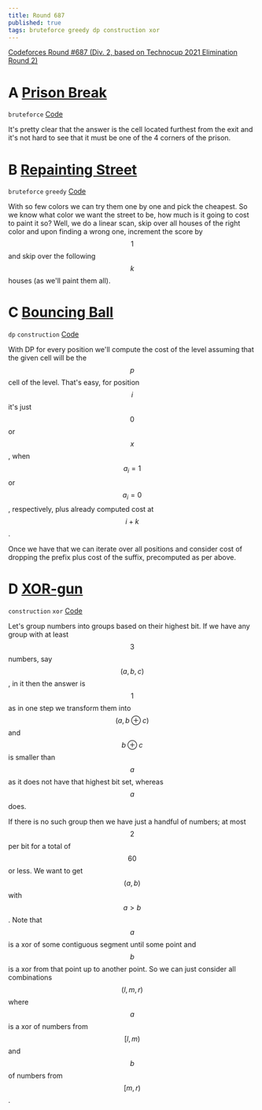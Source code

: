 ```yaml
---
title: Round 687
published: true
tags: bruteforce greedy dp construction xor
---
```


[Codeforces Round \#687 (Div. 2, based on Technocup 2021 Elimination Round 2)](https://codeforces.com/contest/1457)

# **A** [Prison Break](https://codeforces.com/contest/1457/problem/A)

`bruteforce` [Code](https://github.com/akoprow/competetive-programming/blob/master/src/codeforces/r680-699/r687/1457a-prison-break.kt)

It's pretty clear that the answer is the cell located furthest from the exit and it's not hard to see that it must be one of the 4 corners of the prison.

# **B** [Repainting Street](https://codeforces.com/contest/1457/problem/B)

`bruteforce` `greedy` [Code](https://github.com/akoprow/competetive-programming/blob/master/src/codeforces/r680-699/r687/1457b-repainting-street.kt)

With so few colors we can try them one by one and pick the cheapest.  So we know what color we want the street to be, how much is it going to cost to paint it so?  Well, we do a linear scan, skip over all houses of the right color and upon finding a wrong one, increment the score by $$1$$ and skip over the following $$k$$ houses (as we'll paint them all).

# **C** [Bouncing Ball](https://codeforces.com/contest/1457/problem/C)

`dp` `construction` [Code](https://github.com/akoprow/competetive-programming/blob/master/src/codeforces/r680-699/r687/1457c-bouncing-ball.kt)

With DP for every position we'll compute the cost of the level assuming that the given cell will be the $$p$$ cell of the level.  That's easy, for position $$i$$ it's just $$0$$ or $$x$$, when $$a_i = 1$$ or $$a_i = 0$$, respectively, plus already computed cost at $$i+k$$.

Once we have that we can iterate over all positions and consider cost of dropping the prefix plus cost of the suffix, precomputed as per above.

# **D** [XOR-gun](https://codeforces.com/contest/1457/problem/D)

`construction` `xor` [Code](https://github.com/akoprow/competetive-programming/blob/master/src/codeforces/r680-699/r687/1457d-xor-gun.kt)

Let's group numbers into groups based on their highest bit.  If we have any group with at least $$3$$ numbers, say $$(a, b, c)$$, in it then the answer is $$1$$ as in one step we transform them into $$(a, b \oplus c)$$ and $$b \oplus c$$ is smaller than $$a$$ as it does not have that highest bit set, whereas $$a$$ does.

If there is no such group then we have just a handful of numbers; at most $$2$$ per bit for a total of $$60$$ or less. We want to get $$(a, b)$$ with $$a > b$$.  Note that $$a$$ is a xor of some contiguous segment until some point and $$b$$ is a xor from that point up to another point.  So we can just consider all combinations $$(l, m, r)$$ where $$a$$ is a xor of numbers from $$[l, m)$$ and $$b$$ of numbers from $$[m, r)$$.

<object data="notes/R687.pdf" width="1000" height="1000" type='application/pdf'/>
